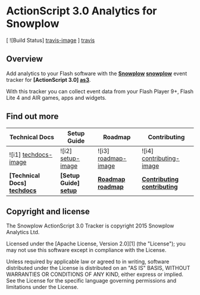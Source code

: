 # ActionScript 3.0 Analytics for Snowplow

[ ![Build Status] [travis-image] ] [travis]

## Overview

Add analytics to your Flash software with the **[Snowplow] [snowplow]** event tracker for **[ActionScript 3.0] [as3]**.

With this tracker you can collect event data from your Flash Player 9+, Flash Lite 4 and AIR games, apps and widgets.

## Find out more

| Technical Docs                  | Setup Guide               | Roadmap                 | Contributing                      |
|---------------------------------|---------------------------|-------------------------|-----------------------------------|
| ![i1] [techdocs-image]          | ![i2] [setup-image]       | ![i3] [roadmap-image]   | ![i4] [contributing-image]        |
| **[Technical Docs] [techdocs]** | **[Setup Guide] [setup]** | **[Roadmap] [roadmap]** | **[Contributing] [contributing]** |

## Copyright and license

The Snowplow ActionScript 3.0 Tracker is copyright 2015 Snowplow Analytics Ltd.

Licensed under the [Apache License, Version 2.0][1] (the "License");
you may not use this software except in compliance with the License.

Unless required by applicable law or agreed to in writing, software
distributed under the License is distributed on an "AS IS" BASIS,
WITHOUT WARRANTIES OR CONDITIONS OF ANY KIND, either express or implied.
See the License for the specific language governing permissions and
limitations under the License.

[travis]: https://travis-ci.org/snowplow/snowplow-actionscript3-tracker
[travis-image]: https://travis-ci.org/snowplow/snowplow-actionscript3-tracker.png?branch=master

[snowplow]: http://snowplowanalytics.com/
[as3]: http://www.adobe.com/devnet/actionscript.html

[techdocs-image]: https://d3i6fms1cm1j0i.cloudfront.net/github/images/techdocs.png
[setup-image]: https://d3i6fms1cm1j0i.cloudfront.net/github/images/setup.png
[roadmap-image]: https://d3i6fms1cm1j0i.cloudfront.net/github/images/roadmap.png
[contributing-image]: https://d3i6fms1cm1j0i.cloudfront.net/github/images/contributing.png

[techdocs]: https://github.com/snowplow/snowplow/wiki/ActionScript3-Tracker
[setup]: https://github.com/snowplow/snowplow/wiki/ActionScript3-Tracker-Setup
[roadmap]: https://github.com/snowplow/snowplow/wiki/Product-roadmap
[contributing]: https://github.com/snowplow/snowplow/wiki/Contributing

[license]: http://www.apache.org/licenses/LICENSE-2.0
